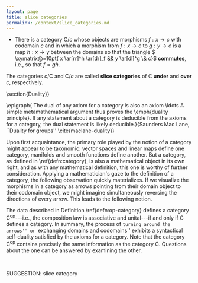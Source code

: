 ```yaml
---
layout: page
title: slice categories
permalink: /context/slice_categories.md
---
```

-  There is a category $\mathsf{C}/c$ whose objects are morphisms $f : x \to c$ with codomain $c$ and in which a morphism from $f : x \to c$ to $g : y \to c$ is a map $h : x \to y$ between the domains so that the triangle
$ \xymatrix@=10pt{ x \ar[rr]^h \ar[dr]_f && y \ar[dl]^g \\& c}$ **commutes**, i.e., so that $f = gh$.

The categories $c/\mathsf{C}$ and $\mathsf{C}/c$ are called **slice categories** of $\mathsf{C}$ **under** and **over** $c$, respectively.


\section{Duality}}

\epigraph{ The dual of any axiom for a category is also an axiom \ldots A simple metamathematical argument thus proves the \emph{duality principle}. If any statement about a category is deducible from the axioms for a category, the dual statement is likely deducible.}{Saunders Mac Lane, ``Duality for groups'' \cite{maclane-duality}}

Upon first acquaintance, the primary role played by the notion of a category might appear to be taxonomic: vector spaces and linear maps define one category, manifolds and smooth functions define another. But a category, as defined in \ref{defn:category}, is also a mathematical object in its own right, and as with any mathematical definition, this one is worthy of further consideration. Applying a mathematician's gaze to the definition of a category, the following observation quickly materializes. If we visualize the morphisms in a category as arrows pointing from their domain object to their codomain object, we might imagine simultaneously reversing  the directions of every arrow. This leads to the following notion.



The data described in Definition \ref{defn:op-category} defines a category $\mathsf{C}^\mathrm{op}$---i.e., the composition law is associative and unital---if and only if $\mathsf{C}$ defines a category. In summary, the process of ``turning around the arrows'' or ``exchanging domains and codomains'' exhibits a syntactical self-duality satisfied by the axioms for a category. Note that the category $\mathsf{C}^\mathrm{op}$ contains precisely the same information as the category $\mathsf{C}$. Questions about the one can be answered by examining the other.

 $\quad$


SUGGESTION: slice category
